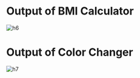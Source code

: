 # Output of BMI Calculator
![h6](https://github.com/MauryaTejash/JSWithBasic/assets/93006244/a97136b8-6994-4109-9da1-0341abe3a9e2)

# Output of Color Changer 
![h7](https://github.com/MauryaTejash/JSWithBasic/assets/93006244/d84e6cf3-6a11-4a90-94b3-a05ca873189d)
